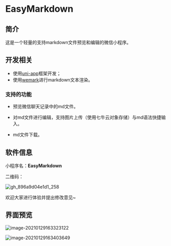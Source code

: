 # EasyMarkdown

## 简介

这是一个轻量的支持markdown文件预览和编辑的微信小程序。

## 开发相关

- 使用[uni-app](https://uniapp.dcloud.io/)框架开发；
- 使用[wemark](https://github.com/TooBug/wemark)进行markdown文本渲染。

### 支持的功能

- 预览微信聊天记录中的md文件。

- 对md文件进行编辑，支持图片上传（使用七牛云对象存储）与md语法快捷输入。

- md文件下载。

## 软件信息
小程序名：**EasyMarkdown** 

二维码：

  ![gh_896a9d04e1d1_258](https://i.loli.net/2021/01/29/a3Hvf95wz2K8ZRu.jpg) 

  欢迎大家进行体验并提出修改意见~

  ##  界面预览
  ![image-20210129163323122](https://i.loli.net/2021/01/29/kuGmNBAQe3aJ95s.png)



  ![image-20210129163403649](https://i.loli.net/2021/01/29/Zq5vb2zJy8dSBUA.png)
